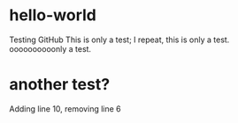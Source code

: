 # hello-world
Testing GitHub
This is only a test; I repeat, this is only a test.
oooooooooonly a test.



# another test?

Adding line 10, removing line 6
